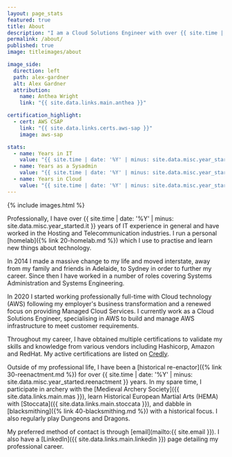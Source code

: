 ```yaml
---
layout: page_stats
featured: true
title: About
description: "I am a Cloud Solutions Engineer with over {{ site.time | date: '%Y' | minus: site.data.misc.year_started.it }} years of experience in IT."
permalink: /about/
published: true
image: titleimages/about

image_side:
  direction: left
  path: alex-gardner
  alt: Alex Gardner
  attribution:
    name: Anthea Wright
    link: "{{ site.data.links.main.anthea }}"

certification_highlight:
  - cert: AWS CSAP
    link: "{{ site.data.links.certs.aws-sap }}"
    image: aws-sap

stats:
  - name: Years in IT
    value: "{{ site.time | date: '%Y' | minus: site.data.misc.year_started.it }}+"
  - name: Years as a Sysadmin
    value: "{{ site.time | date: '%Y' | minus: site.data.misc.year_started.sysadmin }}+"
  - name: Years in Cloud
    value: "{{ site.time | date: '%Y' | minus: site.data.misc.year_started.cloud }}+"
---
```


{% include images.html %}

Professionally, I have over {{ site.time | date: '%Y' | minus: site.data.misc.year_started.it }} years of IT experience in general and have worked in the Hosting and Telecommunication industries. I run a personal [homelab]({% link 20-homelab.md %}) which I use to practise and learn new things about technology.

In 2014 I made a massive change to my life and moved interstate, away from my family and friends in Adelaide, to Sydney in order to further my career. Since then I have worked in a number of roles covering Systems Administration and Systems Engineering.

In 2020 I started working professionally full-time with Cloud technology (AWS) following my employer's business transformation and a renewed focus on providing Managed Cloud Services. I currently work as a Cloud Solutions Engineer, specialising in AWS to build and manage AWS infrastructure to meet customer requirements.

Throughout my career, I have obtained multiple certifications to validate my skills and knowledge from various vendors including Hashicorp, Amazon and RedHat. My active certifications are listed on [Credly](https://www.credly.com/users/alex-gardner/badges?sort=-state_updated_at&page=1).

Outside of my professional life, I have been a [historical re-enactor]({% link 30-reenactment.md %}) for over {{ site.time | date: '%Y' | minus: site.data.misc.year_started.reenactment }} years. In my spare time, I participate in archery with the [Medieval Archery Society]({{ site.data.links.main.mas }}), learn Historical European Martial Arts (HEMA) with [Stoccata]({{ site.data.links.main.stoccata }}), and dabble in [blacksmithing]({% link 40-blacksmithing.md %}) with a historical focus. I also regularly play Dungeons and Dragons.

My preferred method of contact is through [email](mailto:{{ site.email }}). I also have a [LinkedIn]({{ site.data.links.main.linkedin }}) page detailing my professional career.

